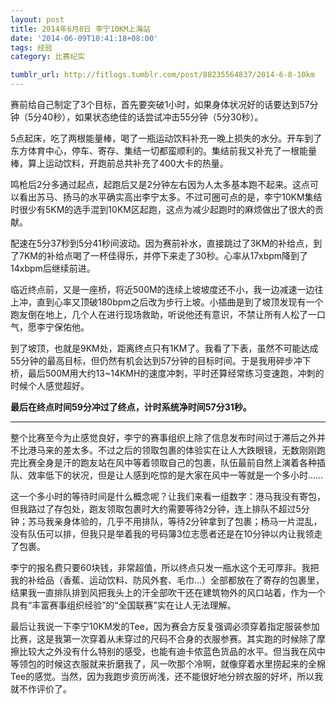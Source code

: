 ```yaml
---
layout: post
title: 2014年6月8日 李宁10KM上海站
date: '2014-06-09T10:41:18+08:00'
tags: 经验
category: 比赛纪实

tumblr_url: http://fitlogs.tumblr.com/post/88235564837/2014-6-8-10km
---
```

赛前给自己制定了3个目标，首先要突破1小时，如果身体状况好的话要达到57分钟（5分40秒），如果状态绝佳的话尝试冲击55分钟（5分30秒）。

5点起床，吃了两根能量棒，喝了一瓶运动饮料补充一晚上损失的水分。开车到了东方体育中心，停车、寄存、集结一切都蛮顺利的。集结前我又补充了一根能量棒，算上运动饮料，开跑前总共补充了400大卡的热量。

鸣枪后2分多通过起点，起跑后又是2分钟左右因为人太多基本跑不起来。这点可以看出苏马、扬马的水平确实高出李宁太多。不过可圈可点的是，李宁10KM集结时很少有5KM的选手混到10KM区起跑，这点为减少起跑时的麻烦做出了很大的贡献。

配速在5分37秒到5分41秒间波动。因为赛前补水，直接跳过了3KM的补给点，到了7KM的补给点喝了一杯佳得乐，并停下来走了30秒。心率从17xbpm降到了14xbpm后继续前进。

临近终点前，又是一座桥，将近500M的连续上坡坡度还不小，我一边减速一边往上冲，直到心率又顶破180bpm之后改为步行上坡。小插曲是到了坡顶发现有一个跑友倒在地上，几个人在进行现场救助，听说他还有意识，不禁让所有人松了一口气，愿李宁保佑他。

到了坡顶，也就是9KM处，距离终点只有1KM了。我看了下表，虽然不可能达成55分钟的最高目标，但仍然有机会达到57分钟的目标时间。于是我用碎步冲下桥，最后500M用大约13~14KMH的速度冲刺，平时还算经常练习变速跑，冲刺的时候个人感觉超好。

**最后在终点时间59分冲过了终点，计时系统净时间57分31秒。**

---

整个比赛至今为止感觉良好，李宁的赛事组织上除了信息发布时间过于滞后之外并不比港马来的差太多。不过之后的领取包裹的体验实在让人大跌眼镜，无数刚刚跑完比赛全身是汗的跑友站在风中等着领取自己的包裹，队伍最前自然上演着各种插队、效率低下的状况，但是让人感到吃惊的是大家在风中一等就是一个多小时……

这一个多小时的等待时间是什么概念呢？让我们来看一组数字：港马我没有寄包，但我路过了存包处，跑友领取包裹时大约需要等待2分钟，连上排队不超过5分钟；苏马我亲身体验的，几乎不用排队，等待2分钟拿到了包裹；杨马一片混乱，没有队伍可以排，但我只是举着我的号码簿3位志愿者还是在10分钟以内让我领走了包裹。

李宁的报名费只要60块钱，非常超值，所以终点只发一瓶水这个无可厚非。我把我的补给品（香蕉、运动饮料、防风外套、毛巾…）全部都放在了寄存的包裹里，结果我一直排队排到风把我头上的汗全部吹干还在建筑物外的风口站着，作为一个具有“丰富赛事组织经验”的“全国联赛”实在让人无法理解。

最后让我说一下李宁10KM发的Tee，因为赛会方反复强调必须穿着指定服装参加比赛，这是我第一次穿着从未穿过的尺码不合身的衣服参赛。其实跑的时候除了摩擦比较大之外没有什么特别的感受，也能有迪卡侬蓝色货品的水平。但当我在风中等领包的时候这衣服就来折磨我了，风一吹那个冷啊，就像穿着水里捞起来的全棉Tee的感觉。当然，因为我跑步资历尚浅，还不能很好地分辨衣服的好坏，所以我就不作评价了。